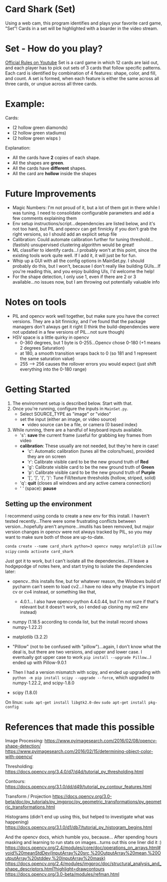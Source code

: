 # Card Shark (Set)
Using a web cam, this program identifies and plays your favorite card game, "Set"! Cards in a set will be highlighted
with a boarder in the video stream. 

# Set - How do you play?
[Official Rules on Youtube](https://youtu.be/NzXDfSFQ1c0)
Set is a card game in which 12 cards are laid out, and each player has to pick out sets of 3 cards that follow specific 
patterns. Each card is identified by combination of 4 features: shape, color, and fill, and count. A set is formed,
when each feature is either the same across all three cards, or unqiue across all three cards.
# Example:
Cards:
- (2 hollow green diamonds)
- (2 hollow green stadiums)
- (2 hollow green wisps   )

Explanation:
- All the cards have **2** copies of each shape.
- All the shapes are **green**.
- All the cards have **different** shapes.
- All the card are **hollow** inside the shapes
    
# Future Improvements
- Magic Numbers: I'm not proud of it, but a lot of them got in there while I was tuning. I need to consolidate 
configurable parameters and add a few comments explaining them
- Env setup instructions/script...dependencies are listed below, and it's not too hard, but PIL and opencv
can get finnicky if you don't grab the right versions, so I should add an explicit setup file
- Calibration: Could automate calibration further for tuning threshold...(fastish) unsupervised clustering algorithm would be great!
- ML classifier to identify cards...I probably won't at this point, since the existing tools work quite well. 
If I add it, it will just be for fun.
- Whip up a GUI with all the config options in MainSet.py. I should probably do this, but I won't, because I don't
really like building GUIs...If you're reading this, and you enjoy building UIs, I'd welcome the help!
- For the shape detection, I only use 1, even if there are 2 or 3 available...no issues now, but I am throwing out
potentially valuable info

# Notes on tools
- PIL and opencv work well together, but make sure you have the correct versions. They are a bit finnicky,
and I've found that the package managers don't always get it right (I think the build-dependencies were not updated
in a few versions of PIL...not sure though)
- HSV space is a little quirky in opencv
    - 0-360 degrees, but 1 byte is 0-255...Opencv chose 0-180 (+1 means 2 degrees Saturation)
    - at 180, a smooth transition wraps back to 0 (so 181 and 1 represent the same saturation value)
    - 255 --> 256 causes the rollover errors you would expect (just shift everything into the 0-180 range)

# Getting Started
1) The environment setup is described below. Start with that.
2) Once you're running, configure the inputs in `MainSet.py`. 
    - Select SOURCE_TYPE as "image" or "video"
    - set the input (either an image, or video source)
        - video source can be a file, or camera (0 based index)
3) While running, there are a handful of keyboard inputs available.
    - 's': **save** the current frame (useful for grabbing key frames from video
    - **calibration**: These usually are not needed, but they're here in case!
        - 'c': Automatic calibration (tunes all the colors/hues), provided they are on screen
        - 'r': Calibrate visible card to be the new ground truth of **Red**
        - 'g': Calibrate visible card to be the new ground truth of **Green**
        - 'p': Calibrate visible card to be the new ground truth of **Purple**
        - '[', ']', '(', ')': Tune Fill/texture thresholds (hollow, striped, solid)
    - 'q': **quit** (closes all windows and any active camera connection)
    - ' ' (space): **pause**

## Setting up the environment

I recommend using conda to create a new env for this install. I haven't tested recently...There were some
frustrating conflicts between version...hopefully aren't anymore...imutils has been removed, but major version
changes in opencv were not always tracked by PIL, so you may want to make sure both of those are up-to-date.

`conda create --name card_shark python=3 opencv numpy matplotlib pillow scipy`
`conda activate card_shark`

Just got it to work, but I can't isolate all the dependencies...I'll leave a hodgepodge of
notes here, and start trying to isolate the dependencies later:
- opencv...this installs fine, but for whatever reason, the Windows build of pycharm can't seem
to load cv2...I have no idea why (maybe it's import cv or cv4 instead, or something like that, 
    - 4.0.1... I also have opencv-python 4.4.0.44, but I'm not sure if that's relevant
but it doesn't work, so I ended up cloning my ml2 env instead)
- numpy (1.18.5 according to conda list, but the install record shows numpy-1.22.2)
- matplotlib (3.2.2)
- "Pillow" (not to be confused with "pillow")...again, I don't know what the deal is,
but there are two versions, and upper and lower case. I eventually got upper case to work 
`pip install --upgrade Pillow`...I ended up with Pillow-9.0.1
- Then I had a version mismatch with scipy, and ended up upgrading with 
`python -m pip install scipy --upgrade --force`, which upgraded to numpy-1.22.2, and scipy-1.8.0

- scipy (1.8.0)


On linux:
`sudo apt-get install libgtk2.0-dev`
`sudo apt-get install pkg-config`


# References that made this possible
Image Processing:
https://www.pyimagesearch.com/2016/02/08/opencv-shape-detection/
https://www.pyimagesearch.com/2016/02/15/determining-object-color-with-opencv/

Thresholding:
https://docs.opencv.org/3.4.0/d7/d4d/tutorial_py_thresholding.html

Contours:
https://docs.opencv.org/3.1.0/dd/d49/tutorial_py_contour_features.html

Transform / Projection
https://docs.opencv.org/3.0-beta/doc/py_tutorials/py_imgproc/py_geometric_transformations/py_geometric_transformations.html

Histograms (didn't end up using this, but helped to investigate what was happening)
https://docs.opencv.org/3.1.0/d1/db7/tutorial_py_histogram_begins.html

And the opencv docs, which humble you, because...
After spending hours masking and learning to run stats on images...turns out this one liner did it :)
https://docs.opencv.org/2.4/modules/core/doc/operations_on_arrays.html#void%20meanStdDev(InputArray%20src,%20OutputArray%20mean,%20OutputArray%20stddev,%20InputArray%20mask)
https://docs.opencv.org/2.4/modules/imgproc/doc/structural_analysis_and_shape_descriptors.html?highlight=drawcontours
https://docs.opencv.org/3.0-beta/modules/refman.html